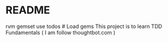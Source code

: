 # README

rvm gemset use todos # Load gems
This project is to learn TDD Fundamentals ( I am follow thoughtbot.com )
